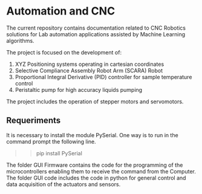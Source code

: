 
# Automation and CNC

The current repository contains documentation related to CNC Robotics solutions for Lab automation applications assisted by Machine Learning algorithms.

The project is focused on the development of:

 1) XYZ Positioning systems operating in cartesian coordinates
 2) Selective Compliance Assembly Robot Arm (SCARA) Robot
 3) Proportional Integral Derivative (PID) controller for sample temperature control
 4) Peristaltic pump for high accuracy liquids pumping

The project includes the operation of stepper motors and servomotors.

## Requeriments

It is necessary to install the module PySerial. One way is to run in the command prompt the following line.

  >> pip install PySerial

The folder GUI Firmware contains the code for the programming of the microcontrollers enabling them to receive the command from the Computer. The folder GUI code includes the code in python for general control and data acquisition of the actuators and sensors.

